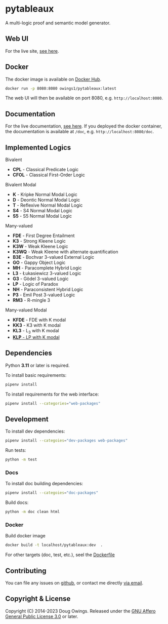# pytableaux

A multi-logic proof and semantic model generator.

## Web UI

For the live site, [see here][site].

## Docker

The docker image is available on [Docker Hub][dockerhub].

```bash
docker run -p 8080:8080 owings1/pytableaux:latest
```

The web UI will then be available on port 8080, e.g. `http://localhost:8080`.

## Documentation

For the live documentation, [see here][doc]. If you deployed the docker container,
the documentation is available at `/doc`, e.g. `http://localhost:8080/doc`.

## Implemented Logics

Bivalent

- **CPL** - Classical Predicate Logic
- **CFOL** - Classical First-Order Logic

Bivalent Modal

- **K** - Kripke Normal Modal Logic
- **D** - Deontic Normal Modal Logic
- **T** - Reflexive Normal Modal Logic
- **S4** - S4 Normal Modal Logic
- **S5** - S5 Normal Modal Logic

Many-valued

- **FDE** - First Degree Entailment
- **K3** - Strong Kleene Logic
- **K3W** - Weak Kleene Logic
- **K3WQ** - Weak Kleene with alternate quantification
- **B3E** - Bochvar 3-valued External Logic
- **GO** - Gappy Object Logic
- **MH** - Paracomplete Hybrid Logic
- **L3** - Łukasiewicz 3-valued Logic
- **G3** - Gödel 3-valued Logic
- **LP** - Logic of Paradox
- **NH** - Paraconsistent Hybrid Logic
- **P3** - Emil Post 3-valued Logic
- **RM3** - R-mingle 3

Many-valued Modal

- **KFDE** - FDE with K modal
- **KK3** - K3 with K modal
- **KL3** - L<sub>3</sub> with K modal
- [**KLP** - LP with K modal][KLP]

## Dependencies

Python **3.11** or later is required.

To install basic requirements:

```bash
pipenv install
```

To install requirements for the web interface:

```bash
pipenv install --categories="web-packages"
```

## Development

To install dev dependencies:

```bash
pipenv install --categoies="dev-packages web-packages"
```

Run tests:

```bash
python -m test
```

<!-- optional: python-Levenshtein -->
### Docs

To install doc building dependencies:

```bash
pipenv install --categoies="doc-packages"
```

Build docs:

```bash
python -m doc clean html
```

### Docker

Build docker image

```bash
docker build -t localhost/pytableaux:dev  .
```

For other targets (doc, test, etc.), seel the [Dockerfile][dockerfile]
## Contributing

You can file any issues on [github][issues], or contact me directly [via email][mailto].

## Copyright & License

<!-- [copyright-begin] -->
Copyright (C) 2014-2023 Doug Owings. Released under the [GNU Affero General Public License 3.0][license] or later.
<!-- [copyright-end] -->

[site]: http://logic.dougowings.net
[doc]: http://logic.dougowings.net/doc/
[dockerhub]: https://hub.docker.com/r/owings1/pytableaux/
[dockerfile]: Dockerfile

<!-- [refs-begin] -->
[license]: https://www.gnu.org/licenses/agpl-3.0.en.html
[issues]: https://github.com/owings1/pytableaux/issues
[mailto]: mailto:doug@dougowings.net
<!-- [refs-end] -->

[KLP]: http://logic.dougowings.net/doc/logics/klp.html